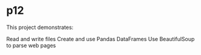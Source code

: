 # p12
This project demonstrates:

Read and write files
Create and use Pandas DataFrames
Use BeautifulSoup to parse web pages
